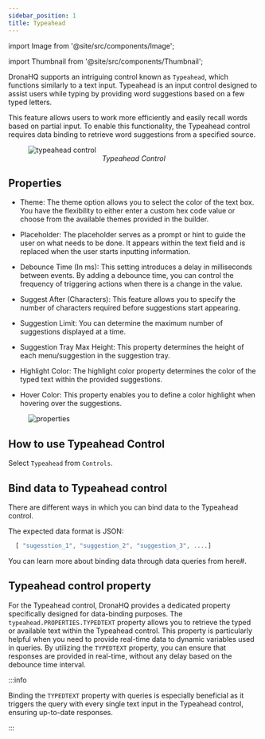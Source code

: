 ```yaml
---
sidebar_position: 1
title: Typeahead
---
```


import Image from '@site/src/components/Image';

import Thumbnail from '@site/src/components/Thumbnail';

DronaHQ supports an intriguing control known as `Typeahead`, which functions similarly to a text input. Typeahead is an
input control designed to assist users while typing by providing word suggestions based on a few typed letters.

This feature allows users to work more efficiently and easily recall words based on partial input. To enable this
functionality, the Typeahead control requires data binding to retrieve word suggestions from a specified source.

<figure>
  <Image src="/img/reference/controls/typeahead/control.png" alt="typeahead control" />
  <figcaption align = "center"><i>Typeahead Control</i></figcaption>
</figure>

## Properties

<figure>
    <Thumbnail src="/img/reference/controls/typeahead/properties-two.png" alt="properties"/>
</figure>

- Theme: The theme option allows you to select the color of the text box. You have the flexibility to either enter a
  custom hex code value or choose from the available themes provided in the builder.

- Placeholder: The placeholder serves as a prompt or hint to guide the user on what needs to be done. It appears within
  the text field and is replaced when the user starts inputting information.

- Debounce Time (In ms): This setting introduces a delay in milliseconds between events. By adding a debounce time, you
  can control the frequency of triggering actions when there is a change in the value.

- Suggest After (Characters): This feature allows you to specify the number of characters required before suggestions
  start appearing.

- Suggestion Limit: You can determine the maximum number of suggestions displayed at a time.

- Suggestion Tray Max Height: This property determines the height of each menu/suggestion in the suggestion tray.

- Highlight Color: The highlight color property determines the color of the typed text within the provided suggestions.

- Hover Color: This property enables you to define a color highlight when hovering over the suggestions.

 <figure>
    <Image src="/img/reference/controls/typeahead/hover-color.png" alt="properties"/>
</figure> 

## How to use Typeahead Control

Select `Typeahead` from `Controls`.

 <figure>
    <Thumbnail src="/img/reference/controls/typeahead/control-icon.jpeg" alt="properties"/>
</figure> 

## Bind data to Typeahead control

There are different ways in which you can bind data to the Typeahead control.

 <figure>
    <Thumbnail src="/img/reference/controls/typeahead/bind-data.jpeg" alt="properties"/>
</figure> 

The expected data format is JSON:

```js
  [ "sugesstion_1", "suggestion_2", "suggestion_3", ....]

```

You can learn more about binding data through data queries from here#.

## Typeahead control property

For the Typeahead control, DronaHQ provides a dedicated property specifically designed for data-binding purposes. The
`typeahead.PROPERTIES.TYPEDTEXT` property allows you to retrieve the typed or available text within the Typeahead control.
This property is particularly helpful when you need to provide real-time data to dynamic variables used in queries. By
utilizing the `TYPEDTEXT` property, you can ensure that responses are provided in real-time, without any delay based on
the debounce time interval.

:::info 

Binding the `TYPEDTEXT` property with queries is especially beneficial as it triggers the query with every single
text input in the Typeahead control, ensuring up-to-date responses. 

:::
